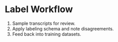 # Label Workflow

1. Sample transcripts for review.
2. Apply labeling schema and note disagreements.
3. Feed back into training datasets.
